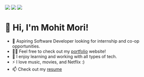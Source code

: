[<img src="https://img.shields.io/badge/github-%2312100E.svg?&style=for-the-badge&logo=github&logoColor=white&color=black" />](https://github.com/mmori7)
[<img src="https://img.shields.io/badge/linkedin-%230077B5.svg?&style=for-the-badge&logo=linkedin&logoColor=white" />](https://www.linkedin.com/in/mohit77/)
[<img src="https://img.shields.io/badge/portfolio-%23000000.svg?&style=for-the-badge&logo=firefox&logoColor=white" />](https://mohit-mori.vercel.app)

# 👋 Hi, I'm Mohit Mori!

- 🏢 Aspiring Software Developer looking for internship and co-op opportunities.
- 👨‍💻 Feel free to check out my [portfolio](https://ronitsabhaya75.github.io/Portfolio/) website!
- 🧰 I enjoy learning and working with all types of tech.
- ⚡ I love music, movies, and Netflix :)
- 📫 Check out my [resume](https://drive.google.com/file/d/1wViRno0NU6wvvLDk-RHsMHR51VC8b2EK/view?usp=sharing)
<!---
mmori7/ mohit mori is a ✨ special ✨ repository because its `README.md` (this file) appears on your GitHub profile.
You can click the Preview link to take a look at your changes.
--->
